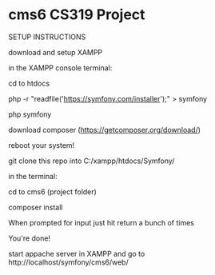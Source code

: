 # cms6 CS319 Project



SETUP INSTRUCTIONS

download and setup XAMPP

in the XAMPP console terminal:

cd to htdocs

php -r "readfile('https://symfony.com/installer');" > symfony

php symfony

download composer (https://getcomposer.org/download/)

reboot your system!

git clone this repo into C:/xampp/htdocs/Symfony/

in the terminal:

cd to cms6 (project folder)

composer install

When prompted for input just hit return a bunch of times

You're done!

start appache server in XAMPP and go to http://localhost/symfony/cms6/web/